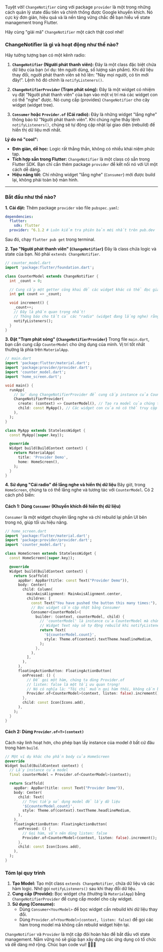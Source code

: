 Tuyệt vời! `ChangeNotifier` cùng với package `provider` là một trong những cách quản lý state đầu tiên và chính thống được Google khuyến khích. Nó cực kỳ đơn giản, hiệu quả và là nền tảng vững chắc để bạn hiểu về state management trong Flutter.

Hãy cùng "giải mã" `ChangeNotifier` một cách thật cool nhé!

### ChangeNotifier là gì và hoạt động như thế nào?

Hãy tưởng tượng bạn có một kênh radio:

1.  **`ChangeNotifier` (Người phát thanh viên):** Đây là một class đặc biệt chứa dữ liệu của bạn (ví dụ: tên người dùng, số lượng sản phẩm). Khi dữ liệu thay đổi, người phát thanh viên sẽ hô lên: "Này mọi người, có tin mới đây!". Lệnh hô đó chính là `notifyListeners()`.

2.  **`ChangeNotifierProvider` (Trạm phát sóng):** Đây là một widget có nhiệm vụ đặt "Người phát thanh viên" của bạn vào một vị trí mà các widget con có thể "nghe" được. Nó cung cấp (provides) `ChangeNotifier` cho cây widget (widget tree).

3.  **`Consumer` hoặc `Provider.of` (Cái radio):** Đây là những widget "lắng nghe" thông báo từ "Người phát thanh viên". Khi chúng nghe thấy lệnh `notifyListeners()`, chúng sẽ tự động cập nhật lại giao diện (rebuild) để hiển thị dữ liệu mới nhất.

**Lý do nó "cool":**
*   **Đơn giản, dễ học:** Logic rất thẳng thắn, không có nhiều khái niệm phức tạp.
*   **Tích hợp sẵn trong Flutter:** `ChangeNotifier` là một class có sẵn trong Flutter SDK. Bạn chỉ cần thêm package `provider` để kết nối nó với UI một cách dễ dàng.
*   **Hiệu năng tốt:** Chỉ những widget "lắng nghe" (`Consumer`) mới được build lại, không phải toàn bộ màn hình.

---

### Bắt đầu như thế nào?

**1. Cài đặt:**
Thêm package `provider` vào file `pubspec.yaml`:

```yaml
dependencies:
  flutter:
    sdk: flutter
  provider: ^6.1.2 # Luôn kiểm tra phiên bản mới nhất trên pub.dev
```

Sau đó, chạy `flutter pub get` trong terminal.

**2. Tạo "Người phát thanh viên" (`ChangeNotifier`)**
Đây là class chứa logic và state của bạn. Nó phải `extends ChangeNotifier`.

```dart
// counter_model.dart
import 'package:flutter/foundation.dart';

class CounterModel extends ChangeNotifier {
  int _count = 0;

  // Cung cấp một getter công khai để các widget khác có thể đọc giá trị này
  int get count => _count;

  void increment() {
    _count++;
    // Đây là phần quan trọng nhất!
    // Thông báo cho tất cả các "radio" (widget đang lắng nghe) rằng dữ liệu đã thay đổi.
    notifyListeners();
  }
}
```

**3. Đặt "Trạm phát sóng" (`ChangeNotifierProvider`)**
Trong file `main.dart`, bạn cần cung cấp `CounterModel` cho ứng dụng của mình. Vị trí tốt nhất thường là phía trên `MaterialApp`.

```dart
// main.dart
import 'package:flutter/material.dart';
import 'package:provider/provider.dart';
import 'counter_model.dart';
import 'home_screen.dart';

void main() {
  runApp(
    // Sử dụng ChangeNotifierProvider để cung cấp instance của CounterModel
    ChangeNotifierProvider(
      create: (context) => CounterModel(), // Tạo ra model của chúng ta
      child: const MyApp(), // Các widget con của nó có thể truy cập CounterModel
    ),
  );
}

class MyApp extends StatelessWidget {
  const MyApp({super.key});

  @override
  Widget build(BuildContext context) {
    return MaterialApp(
      title: 'Provider Demo',
      home: HomeScreen(),
    );
  }
}
```

**4. Sử dụng "Cái radio" để lắng nghe và hiển thị dữ liệu**
Bây giờ, trong `HomeScreen`, chúng ta có thể lắng nghe và tương tác với `CounterModel`. Có 2 cách phổ biến:

#### Cách 1: Dùng `Consumer` (Khuyến khích để hiển thị dữ liệu)

`Consumer` là một widget chuyên lắng nghe và chỉ rebuild lại phần UI bên trong nó, giúp tối ưu hiệu năng.

```dart
// home_screen.dart
import 'package:flutter/material.dart';
import 'package:provider/provider.dart';
import 'counter_model.dart';

class HomeScreen extends StatelessWidget {
  const HomeScreen({super.key});

  @override
  Widget build(BuildContext context) {
    return Scaffold(
      appBar: AppBar(title: const Text("Provider Demo")),
      body: Center(
        child: Column(
          mainAxisAlignment: MainAxisAlignment.center,
          children: [
            const Text("You have pushed the button this many times:"),
            // Bọc widget cần cập nhật bằng Consumer
            Consumer<CounterModel>(
              builder: (context, counterModel, child) {
                // 'counterModel' là instance của CounterModel mà chúng ta đã cung cấp
                // Widget Text này sẽ tự động rebuild khi notifyListeners() được gọi
                return Text(
                  '${counterModel.count}',
                  style: Theme.of(context).textTheme.headlineMedium,
                );
              },
            ),
          ],
        ),
      ),
      floatingActionButton: FloatingActionButton(
        onPressed: () {
          // Để gọi một hàm, chúng ta dùng Provider.of
          // listen: false là một tối ưu quan trọng!
          // Nó có nghĩa là: "Tôi chỉ muốn gọi hàm thôi, không cần build lại widget này khi dữ liệu thay đổi."
          Provider.of<CounterModel>(context, listen: false).increment();
        },
        child: const Icon(Icons.add),
      ),
    );
  }
}
```

#### Cách 2: Dùng `Provider.of<T>(context)`

Cách này linh hoạt hơn, cho phép bạn lấy instance của model ở bất cứ đâu trong hàm `build`.

```dart
// Một ví dụ khác cho phần body của HomeScreen
@override
Widget build(BuildContext context) {
  // Lấy instance của model
  final counterModel = Provider.of<CounterModel>(context);

  return Scaffold(
    appBar: AppBar(title: const Text("Provider Demo")),
    body: Center(
      child: Text(
        // Trực tiếp sử dụng model để lấy dữ liệu
        '${counterModel.count}',
        style: Theme.of(context).textTheme.headlineMedium,
      ),
    ),
    floatingActionButton: FloatingActionButton(
      onPressed: () {
        // Gọi hàm, vẫn nên dùng listen: false
        Provider.of<CounterModel>(context, listen: false).increment();
      },
      child: const Icon(Icons.add),
    ),
  );
}
```

### Tóm lại quy trình

1.  **Tạo Model:** Tạo một class `extends ChangeNotifier`, chứa dữ liệu và các hàm logic. Nhớ gọi `notifyListeners()` sau khi thay đổi dữ liệu.
2.  **Cung cấp (Provide):** Bọc widget cha (thường là `MaterialApp`) bằng `ChangeNotifierProvider` để cung cấp model cho cây widget.
3.  **Sử dụng (Consume):**
    *   Dùng `Consumer<YourModel>` để bọc widget cần rebuild khi dữ liệu thay đổi.
    *   Dùng `Provider.of<YourModel>(context, listen: false)` để gọi các hàm trong model mà không cần rebuild widget hiện tại.

`ChangeNotifier` và `Provider` là một cặp đôi hoàn hảo để bắt đầu với state management. Nắm vững nó sẽ giúp bạn xây dựng các ứng dụng có tổ chức và dễ dàng mở rộng. Chúc bạn code vui! 👨‍💻✨
